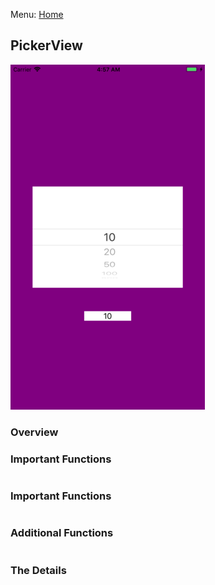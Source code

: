 Menu: [Home](../../README.md)

## PickerView

![Screenshot](screenshot-small.png)

### Overview


### Important Functions

```swift
```

### Important Functions

```swift
```

### Additional Functions
```swift
```


### The Details
